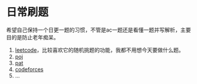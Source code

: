 # 日常刷题

希望自己保持一个日更一题的习惯，不管是ac一题还是看懂一题并写解析，主要目的是防止老年痴呆。

1. [leetcode](www.leetcode.com)，比较喜欢它的随机挑题的功能，我都不用想今天要做什么题。
2. [poj](http://poj.org/)
3. [pat](https://www.patest.cn/practice)
4. [codeforces](http://codeforces.com/)
5. ...
